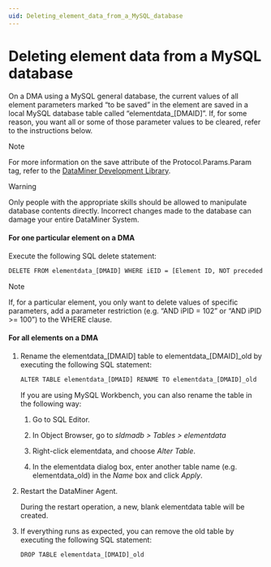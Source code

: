 ```yaml
---
uid: Deleting_element_data_from_a_MySQL_database
---
```


# Deleting element data from a MySQL database

On a DMA using a MySQL general database, the current values of all element parameters marked “to be saved” in the element are saved in a local MySQL database table called “elementdata\_\[DMAID\]”. If, for some reason, you want all or some of those parameter values to be cleared, refer to the instructions below.

> [!NOTE]
> For more information on the save attribute of the Protocol.Params.Param tag, refer to the [DataMiner Development Library](https://help.dataminer.services/development/).

> [!WARNING]
> Only people with the appropriate skills should be allowed to manipulate database contents directly. Incorrect changes made to the database can damage your entire DataMiner System.

#### For one particular element on a DMA

Execute the following SQL delete statement:

```txt
DELETE FROM elementdata_[DMAID] WHERE iEID = [Element ID, NOT preceded by the DMA ID];
```

> [!NOTE]
> If, for a particular element, you only want to delete values of specific parameters, add a parameter restriction (e.g. “AND iPID = 102” or “AND iPID \>= 100”) to the WHERE clause.

#### For all elements on a DMA

1. Rename the elementdata\_\[DMAID\] table to elementdata\_\[DMAID\]\_old by executing the following SQL statement:

    ```txt
    ALTER TABLE elementdata_[DMAID] RENAME TO elementdata_[DMAID]_old
    ```

    If you are using MySQL Workbench, you can also rename the table in the following way:

    1. Go to SQL Editor.

    2. In Object Browser, go to *sldmadb \> Tables \> elementdata*

    3. Right-click elementdata, and choose *Alter Table*.

    4. In the elementdata dialog box, enter another table name (e.g. elementdata_old) in the *Name* box and click *Apply*.

2. Restart the DataMiner Agent.

    During the restart operation, a new, blank elementdata table will be created.

3. If everything runs as expected, you can remove the old table by executing the following SQL statement:

    ```txt
    DROP TABLE elementdata_[DMAID]_old
    ```
